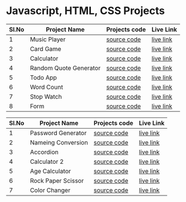 # Javascript, HTML, CSS Projects

Sl.No  | Project Name | Projects code | Live Link 
-------|--------------|---------------|-----------
  1    | Music Player |[source code](https://github.com/Melto007/jsp1-music-player) | [live link](https://jsp1-music-player.netlify.app/)
  2    | Card Game |[source code](https://github.com/Melto007/jsp2-card-game) | [live link](https://jsp2-card-game.netlify.app/)
  3    | Calculator | [source code](https://github.com/Melto007/jsp3-calculator) | [live link](https://jsp3-calculator.netlify.app/)
  4    | Random Quote Generator | [source code](https://github.com/Melto007/jsp4-random-quote-generator) | [live link](https://jsp4-random-quote-generator.netlify.app/)  
  5    | Todo App | [source code](https://github.com/Melto007/js5-ToDoApp) | [live link](https://js5-todoapp.netlify.app/)
  6    | Word Count | [source code](https://github.com/Melto007/js7-word-count) | [live link](https://js7-word-count.netlify.app/)
  7    | Stop Watch |[source code](https://github.com/Melto007/js6-stop-watch) | [live link](https://js6-stop-watch.netlify.app/)
  8   | Form | [source code](https://github.com/Melto007/js_form) | [live link](https://myjsform.netlify.app/)
    
  Sl.No  | Project Name | Projects code | Live Link 
-------|--------------|-----------------|-----------
  1    | Password Generator | [source code](https://github.com/Melto007/project4-password-generator) | [live link](https://javascript4-password-generator.netlify.app/)
  2   | Nameing Conversion  | [source code](https://github.com/Melto007/Javascript2-Nameing-conversion) | [live link](https://javascript2-naming-conversion.netlify.app/)
  3   | Accordion | [source code](https://github.com/Melto007/Javascript1-Accordion) | [live link](https://javascript1-accordion.netlify.app/)
  4   | Calculator 2 | [source code](https://github.com/Melto007/javascript7-Calculator) | [live link](https://javascript7-calculator.netlify.app/)
  5   | Age Calculator  | [source code](https://github.com/Melto007/javascript6-age-calculator) | [live link](https://javascript6-age-calculator.netlify.app/)
  6   | Rock Paper Scissor | [source code](https://github.com/Melto007/javascript5-rock-paper-scissors) | [live link](https://javascript5-rock-paper-scissors.netlify.app/)
  7   | Color Changer | [source code](https://github.com/Melto007/Javascript3-color-changer) | [live link](https://javascript3-color-changer.netlify.app/)

